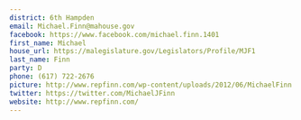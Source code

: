 ```yaml
---
district: 6th Hampden
email: Michael.Finn@mahouse.gov
facebook: https://www.facebook.com/michael.finn.1401
first_name: Michael
house_url: https://malegislature.gov/Legislators/Profile/MJF1
last_name: Finn
party: D
phone: (617) 722-2676
picture: http://www.repfinn.com/wp-content/uploads/2012/06/MichaelFinn.jpeg.jpg
twitter: https://twitter.com/MichaelJFinn
website: http://www.repfinn.com/
---
```

